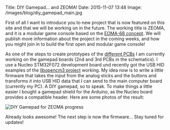 Title: DIY Gamepad... and ZEOMA!
Date: 2015-11-07 13:48
Image: /images/blog/diy_gamepad_main.jpg

First of all I want to introduce you to new project that is now featured on this
site and that we will be working on in the future. The working title is ZEOMA,
and it is a modular game console based on the
[EOMA-68 concept](http://elinux.org/Embedded_Open_Modular_Architecture/EOMA-68).
We will publish more information about the project in the coming weeks, and how
you might join in to build the first open and modular game console!

As one of the steps to create prototypes of the
[different PCBs](http://rhombus-tech.net/community_ideas/games_console/news/pcb_block_diagram_updated2_23sep2015/)
I am currently working on the gamepad boards (2nd and 3rd PCBs in the
schematics). I use a Nucleo STM32F072 development board und recently got the
USB HID examples of the [libopencm3 project](http://libopencm3.org/wiki/Main_Page)
working. My idea now is to write a little firmware that takes the input from the
analog sticks and the buttons and transforms it into USB HID data that I can
send to the main computer board (currently my PC). A DIY gamepad, so to speak.
To make things a little easier I bought a gamepad shield for the Arduino, as the
Nucleo board provides a compatible header. Here are some photos of the result:

![DIY Gamepad for ZEOMA progress](/images/blog/diy_gamepad.gif)

Already looks awesome! The next step is now the firmware... Stay tuned for
updates!
